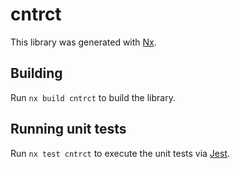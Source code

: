 # cntrct

This library was generated with [Nx](https://nx.dev).

## Building

Run `nx build cntrct` to build the library.

## Running unit tests

Run `nx test cntrct` to execute the unit tests via [Jest](https://jestjs.io).
